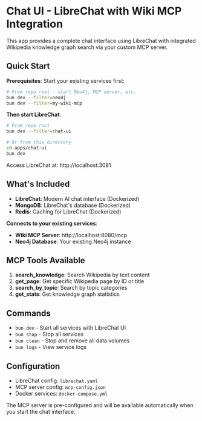 # Chat UI - LibreChat with Wiki MCP Integration

This app provides a complete chat interface using LibreChat with integrated Wikipedia knowledge graph search via your custom MCP server.

## Quick Start

**Prerequisites**: Start your existing services first:
```bash
# From repo root - start Neo4j, MCP server, etc.
bun dev --filter=neo4j
bun dev --filter=my-wiki-mcp
```

**Then start LibreChat**:
```bash
# From repo root
bun dev --filter=chat-ui

# Or from this directory
cd apps/chat-ui
bun dev
```

Access LibreChat at: http://localhost:3081

## What's Included

- **LibreChat**: Modern AI chat interface (Dockerized)
- **MongoDB**: LibreChat's database (Dockerized)
- **Redis**: Caching for LibreChat (Dockerized)

**Connects to your existing services**:
- **Wiki MCP Server**: http://localhost:8080/mcp
- **Neo4j Database**: Your existing Neo4j instance

## MCP Tools Available

1. **search_knowledge**: Search Wikipedia by text content
2. **get_page**: Get specific Wikipedia page by ID or title  
3. **search_by_topic**: Search by topic categories
4. **get_stats**: Get knowledge graph statistics

## Commands

- `bun dev` - Start all services with LibreChat UI
- `bun stop` - Stop all services
- `bun clean` - Stop and remove all data volumes
- `bun logs` - View service logs

## Configuration

- LibreChat config: `librechat.yaml`
- MCP server config: `mcp-config.json` 
- Docker services: `docker-compose.yml`

The MCP server is pre-configured and will be available automatically when you start the chat interface.